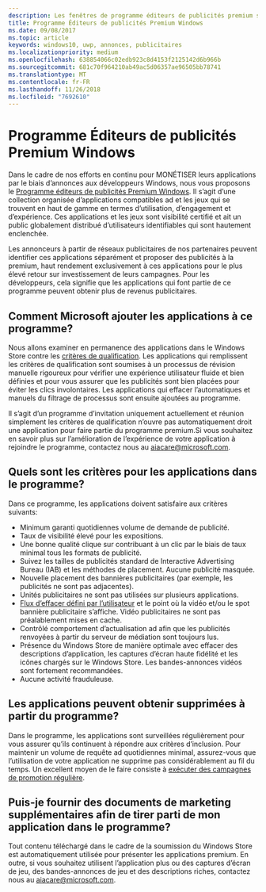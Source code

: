 ```yaml
---
description: Les fenêtres de programme éditeurs de publicités premium se compose d’une collection organisée d’applications prenant en ad qui peuvent cibler des réseaux publicitaires de l’espace avec premium, haut rendement des publicités. Dans ce programme, les applications sont haut de gamme en termes d’utilisation, d’engagement et d’expérience.
title: Programme Éditeurs de publicités Premium Windows
ms.date: 09/08/2017
ms.topic: article
keywords: windows10, uwp, annonces, publicitaires
ms.localizationpriority: medium
ms.openlocfilehash: 638854066c02edb923c8d4153f2125142d6b966b
ms.sourcegitcommit: 681c70f964210ab49ac5d06357ae96505bb78741
ms.translationtype: MT
ms.contentlocale: fr-FR
ms.lasthandoff: 11/26/2018
ms.locfileid: "7692610"
---
```

# <a name="windows-premium-ads-publishers-program"></a>Programme Éditeurs de publicités Premium Windows

Dans le cadre de nos efforts en continu pour MONÉTISER leurs applications par le biais d’annonces aux développeurs Windows, nous vous proposons le [Programme éditeurs de publicités Premium Windows](http://www.windowspremiumapps.com). Il s’agit d’une collection organisée d’applications compatibles ad et les jeux qui se trouvent en haut de gamme en termes d’utilisation, d’engagement et d’expérience. Ces applications et les jeux sont visibilité certifié et ait un public globalement distribué d’utilisateurs identifiables qui sont hautement enclenchée.

Les annonceurs à partir de réseaux publicitaires de nos partenaires peuvent identifier ces applications séparément et proposer des publicités à la premium, haut rendement exclusivement à ces applications pour le plus élevé retour sur investissement de leurs campagnes. Pour les développeurs, cela signifie que les applications qui font partie de ce programme peuvent obtenir plus de revenus publicitaires.

## <a name="how-does-microsoft-add-apps-to-this-program"></a>Comment Microsoft ajouter les applications à ce programme? 

Nous allons examiner en permanence des applications dans le Windows Store contre les [critères de qualification](#what-are-the-criteria-for-apps-in-the-program). Les applications qui remplissent les critères de qualification sont soumises à un processus de révision manuelle rigoureux pour vérifier une expérience utilisateur fluide et bien définies et pour vous assurer que les publicités sont bien placées pour éviter les clics involontaires. Les applications qui effacer l’automatiques et manuels du filtrage de processus sont ensuite ajoutées au programme.

Il s’agit d’un programme d’invitation uniquement actuellement et réunion simplement les critères de qualification n’ouvre pas automatiquement droit une application pour faire partie du programme premium.Si vous souhaitez en savoir plus sur l’amélioration de l’expérience de votre application à rejoindre le programme, contactez nous au aiacare@microsoft.com.

## <a name="what-are-the-criteria-for-apps-in-the-program"></a>Quels sont les critères pour les applications dans le programme?

Dans ce programme, les applications doivent satisfaire aux critères suivants:

* Minimum garanti quotidiennes volume de demande de publicité. 
* Taux de visibilité élevé pour les expositions. 
* Une bonne qualité clique sur contribuant à un clic par le biais de taux minimal tous les formats de publicité. 
* Suivez les tailles de publicités standard de Interactive Advertising Bureau (IAB) et les méthodes de placement. Aucune publicité masquée.
* Nouvelle placement des bannières publicitaires (par exemple, les publicités ne sont pas adjacentes).
* Unités publicitaires ne sont pas utilisées sur plusieurs applications.
* [Flux d’effacer défini par l’utilisateur](https://blogs.windows.com/buildingapps/2017/08/31/best-practices-using-video-ads-windows-apps/) et le point où la vidéo et/ou le spot bannière publicitaire s’affiche. Vidéo publicitaires ne sont pas préalablement mises en cache. 
* Contrôlé comportement d’actualisation ad afin que les publicités renvoyées à partir du serveur de médiation sont toujours lus.
* Présence du Windows Store de manière optimale avec effacer des descriptions d’application, les captures d’écran haute fidélité et les icônes chargés sur le Windows Store. Les bandes-annonces vidéos sont fortement recommandées.
* Aucune activité frauduleuse.

## <a name="can-apps-get-removed-from-the-program"></a>Les applications peuvent obtenir supprimées à partir du programme?

Dans le programme, les applications sont surveillées régulièrement pour vous assurer qu’ils continuent à répondre aux critères d’inclusion. Pour maintenir un volume de requête ad quotidiennes minimal, assurez-vous que l’utilisation de votre application ne supprime pas considérablement au fil du temps. Un excellent moyen de le faire consiste à [exécuter des campagnes de promotion régulière](https://developer.microsoft.com/en-us/store/promote-your-apps).

## <a name="can-i-provide-additional-marketing-material-to-showcase-my-app-in-the-program"></a>Puis-je fournir des documents de marketing supplémentaires afin de tirer parti de mon application dans le programme? 

Tout contenu téléchargé dans le cadre de la soumission du Windows Store est automatiquement utilisée pour présenter les applications premium. En outre, si vous souhaitez utilisent l’application plus ou des captures d’écran de jeu, des bandes-annonces de jeu et des descriptions riches, contactez nous au aiacare@microsoft.com.
